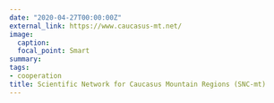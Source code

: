 ```yaml
---
date: "2020-04-27T00:00:00Z"
external_link: https://www.caucasus-mt.net/
image:
  caption: 
  focal_point: Smart
summary: 
tags:
- cooperation
title: Scientific Network for Caucasus Mountain Regions (SNC-mt)
---
```

